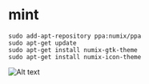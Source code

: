 # mint

```
sudo add-apt-repository ppa:numix/ppa
sudo apt-get update
sudo apt-get install numix-gtk-theme
sudo apt-get install numix-icon-theme
```

![Alt text](/undercloud/mint/blob/master/article/select-theme.png?raw=true)
